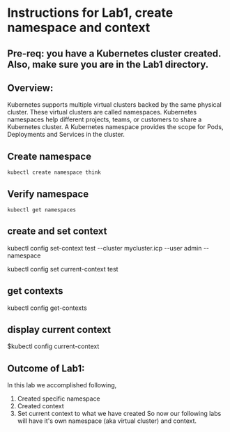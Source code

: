 # Instructions for Lab1, create namespace and context

## Pre-req: you have a Kubernetes cluster created. Also, make sure you are in the Lab1 directory.

## Overview:
Kubernetes supports multiple virtual clusters backed by the same physical cluster. 
These virtual clusters are called namespaces.
Kubernetes namespaces help different projects, teams, or customers to share a Kubernetes cluster.
A Kubernetes namespace provides the scope for Pods, Deployments and Services in the cluster.

## Create namespace

```kubectl create namespace think```

## Verify namespace

`kubectl get namespaces`

## create and set context 

kubectl config set-context test --cluster mycluster.icp --user admin --namespace <firstandlastnamewithmiddleinitial>

kubectl config set current-context test

## get contexts

kubectl config get-contexts

## display current context

$kubectl config current-context



## Outcome of Lab1:
In this lab we accomplished following,
1. Created specific namespace
2. Created context
3. Set current context to what we have created
So now our following labs will have it's own namespace (aka virtual cluster) and context.
